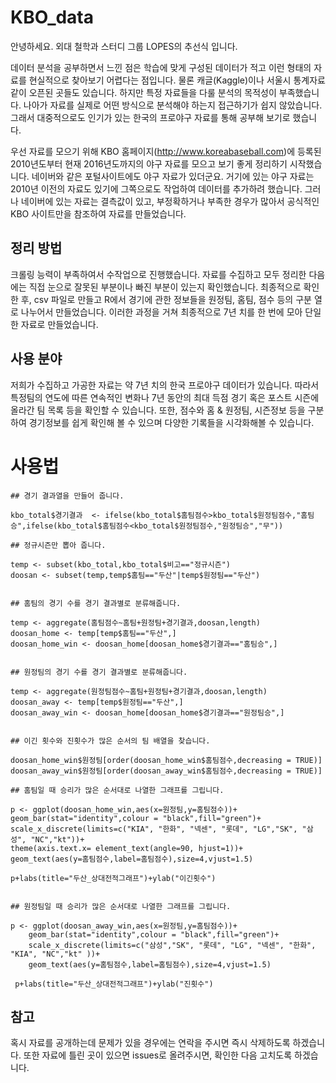 # KBO_data

안녕하세요. 외대 철학과 스터디 그룹 LOPES의 추선식 입니다.


데이터 분석을 공부하면서 느낀 점은 학습에 맞게 구성된 데이터가 적고 이런 형태의 자료를 현실적으로 찾아보기 어렵다는 점입니다. 물론 캐글(Kaggle)이나 서울시 통계자료같이 오픈된 곳들도 있습니다. 하지만 특정 자료들을 다룰 분석의 목적성이 부족했습니다. 나아가 자료를 실제로 어떤 방식으로 분석해야 하는지 접근하기가 쉽지 않았습니다. 그래서 대중적으로도 인기가 있는 한국의 프로야구 자료를 통해 공부해 보기로 했습니다.   


우선 자료를 모으기 위해 KBO 홈페이지(http://www.koreabaseball.com)에 등록된 2010년도부터 현재 2016년도까지의 야구 자료를 모으고 보기 좋게 정리하기 시작했습니다. 네이버와 같은 포털사이트에도 야구 자료가 있더군요. 거기에 있는 야구 자료는 2010년 이전의 자료도 있기에 그쪽으로도 작업하여 데이터를 추가하려 했습니다. 그러나 네이버에 있는 자료는 결측값이 있고, 부정확하거나 부족한 경우가 많아서 공식적인 KBO 사이트만을 참조하여 자료를 만들었습니다.


## 정리 방법

크롤링 능력이 부족하여서 수작업으로 진행했습니다. 자료를 수집하고 모두 정리한 다음에는 직접 눈으로 잘못된 부분이나 빠진 부분이 있는지 확인했습니다. 최종적으로 확인한 후, csv 파일로 만들고 R에서 경기에 관한 정보들을 원정팀, 홈팀, 점수 등의 구분 열로 나누어서 만들었습니다. 이러한 과정을 거쳐 최종적으로 7년 치를 한 번에 모아 단일한 자료로 만들었습니다.


## 사용 분야

저희가 수집하고 가공한 자료는 약 7년 치의 한국 프로야구 데이터가 있습니다. 따라서 특정팀의 연도에 따른 연속적인 변화나 7년 동안의 최대 득점 경기 혹은 포스트 시즌에 올라간 팀 목록 등을 확인할 수 있습니다. 또한, 점수와 홈 & 원정팀, 시즌정보 등을 구분하여 경기정보를 쉽게 확인해 볼 수 있으며 다양한 기록들을 시각화해볼 수 있습니다.


# 사용법

```
## 경기 결과열을 만들어 줍니다.

kbo_total$경기결과  <- ifelse(kbo_total$홈팀점수>kbo_total$원정팀점수,"홈팀승",ifelse(kbo_total$홈팀점수<kbo_total$원정팀점수,"원정팀승","무"))

## 정규시즌만 뽑아 줍니다.

temp <- subset(kbo_total,kbo_total$비고=="정규시즌")
doosan <- subset(temp,temp$홈팀=="두산"|temp$원정팀=="두산")


## 홈팀의 경기 수를 경기 결과별로 분류해줍니다.

temp <- aggregate(홈팀점수~홈팀+원정팀+경기결과,doosan,length)
doosan_home <- temp[temp$홈팀=="두산",]
doosan_home_win <- doosan_home[doosan_home$경기결과=="홈팀승",]


## 원정팀의 경기 수를 경기 결과별로 분류해줍니다.

temp <- aggregate(원정팀점수~홈팀+원정팀+경기결과,doosan,length)
doosan_away <- temp[temp$원정팀=="두산",]
doosan_away_win <- doosan_home[doosan_home$경기결과=="원정팀승",]


## 이긴 횟수와 진횟수가 많은 순서의 팀 배열을 찾습니다.

doosan_home_win$원정팀[order(doosan_home_win$홈팀점수,decreasing = TRUE)]
doosan_away_win$원정팀[order(doosan_away_win$홈팀점수,decreasing = TRUE)]

## 홈팀일 때 승리가 많은 순서대로 나열한 그래프를 그립니다.

p <- ggplot(doosan_home_win,aes(x=원정팀,y=홈팀점수))+
geom_bar(stat="identity",colour = "black",fill="green")+
scale_x_discrete(limits=c("KIA", "한화", "넥센", "롯데", "LG","SK", "삼성", "NC","kt"))+
theme(axis.text.x= element_text(angle=90, hjust=1))+
geom_text(aes(y=홈팀점수,label=홈팀점수),size=4,vjust=1.5)

p+labs(title="두산_상대전적그래프")+ylab("이긴횟수")


## 원정팀일 때 승리가 많은 순서대로 나열한 그래프를 그립니다.

p <- ggplot(doosan_away_win,aes(x=원정팀,y=홈팀점수))+
    geom_bar(stat="identity",colour = "black",fill="green")+
    scale_x_discrete(limits=c("삼성","SK", "롯데", "LG", "넥센", "한화", "KIA", "NC","kt" ))+
    geom_text(aes(y=홈팀점수,label=홈팀점수),size=4,vjust=1.5)

 p+labs(title="두산_상대전적그래프")+ylab("진횟수")

```


## 참고

혹시 자료를 공개하는데 문제가 있을 경우에는 연락을 주시면 즉시 삭제하도록 하겠습니다. 또한 자료에 틀린 곳이 있으면 issues로 올려주시면, 확인한 다음 고치도록 하겠습니다.
